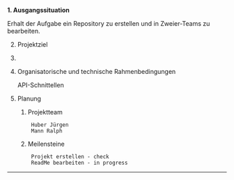 <b>1. Ausgangssituation</b>

Erhalt der Aufgabe ein Repository zu erstellen und in Zweier-Teams zu bearbeiten.

		
2. Projektziel
3. 

4. Organisatorische und technische Rahmenbedingungen

   API-Schnittellen
   

		
5. Planung				
	1. Projektteam

    		Huber Jürgen
    		Mann Ralph
			
	3. Meilensteine

    		Projekt erstellen - check
    		ReadMe bearbeiten - in progress
---------------------------------------------------------------------
